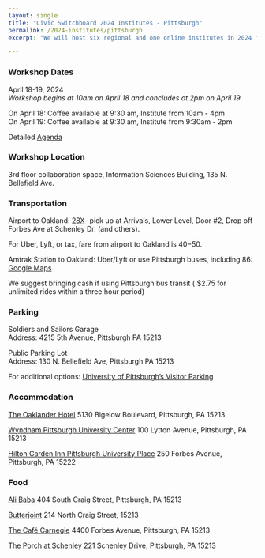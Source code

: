 ```yaml
---
layout: single
title: "Civic Switchboard 2024 Institutes - Pittsburgh"
permalink: /2024-institutes/pittsburgh
excerpt: "We will host six regional and one online institutes in 2024 for library workers interested in serving as intermediaries between community members and civic data and developing civic data roles for their libraries."

---
```


### Workshop Dates
April 18-19, 2024  
*Workshop begins at 10am on April 18 and concludes at 2pm on April 19*  

On April 18: Coffee available at 9:30 am, Institute from 10am - 4pm  
On April 19: Coffee available at 9:30 am, Institute from 9:30am - 2pm

Detailed [Agenda](https://docs.google.com/document/d/1lhT3UgTCrgiaFc5pYAwiNhhm-GjAdSY8LdqXyrWvqi4/edit#heading=h.hsnbq5oq6qym)   

### Workshop Location
3rd floor collaboration space, Information Sciences Building, 135 N. Bellefield Ave. 

### Transportation
Airport to Oakland: [28X](https://www.rideprt.org/pdfs/28X.pdf)- pick up at Arrivals, Lower Level, Door #2, Drop off Forbes Ave at Schenley Dr. (and others).   

For Uber, Lyft, or tax, fare from airport to Oakland is $40-$50.  

Amtrak Station to Oakland: Uber/Lyft or use Pittsburgh buses, including 86: [Google Maps](https://www.google.com/maps/dir/Amtrak+Pittsburgh+Station,+Liberty+Avenue,+Pittsburgh,+PA/Information+Sciences+Bldg,+135+N+Bellefield+Ave,+Pittsburgh,+PA+15213/@40.4502438,-80.0155262,13z/data=!3m1!4b1!4m19!4m18!1m5!1m1!1s0x8834f1589fe2b1bf:0x6dffce30c7354135!2m2!1d-79.9915525!2d40.4446786!1m5!1m1!1s0x8834f2258723e905:0xbc166e2a40b6776c!2m2!1d-79.9526582!2d40.4474059!2m4!5e0!5e1!5e2!5e3!3e3?entry=ttu)  

We suggest bringing cash if using Pittsburgh bus transit ( $2.75 for unlimited rides within a three hour period)


### Parking
Soldiers and Sailors Garage  
Address: 4215 5th Avenue, Pittsburgh PA 15213

Public Parking Lot  
Address: 130 N. Bellefield Ave, Pittsburgh PA 15213

For additional options: [University of Pittsburgh’s Visitor Parking](https://www.pts.pitt.edu/mobility/parking/visitor-and-daily-parking)

### Accommodation
[The Oaklander Hotel](https://theoaklanderhotel.com/_)
5130 Bigelow Boulevard, Pittsburgh, PA 15213

[Wyndham Pittsburgh University Center](https://www.wyndhampittsburghuniversitycenter.com/)
100 Lytton Avenue, Pittsburgh, PA 15213

[Hilton Garden Inn Pittsburgh University Place](https://www.hilton.com/en/hotels/pitucgi-hilton-garden-inn-pittsburgh-university-place/)
250 Forbes Avenue, Pittsburgh, PA 15222

### Food
[Ali Baba](https://www.alibabapgh.com/)
404 South Craig Street, Pittsburgh, PA 15213

[Butterjoint](https://butterjoint.com/)
214 North Craig Street, 15213

[The Café Carnegie](https://thecafecarnegie.com/)
4400 Forbes Avenue, Pittsburgh, PA 15213

[The Porch at Schenley](https://www.dineattheporch.com/schenley)
221 Schenley Drive, Pittsburgh, PA 15213

